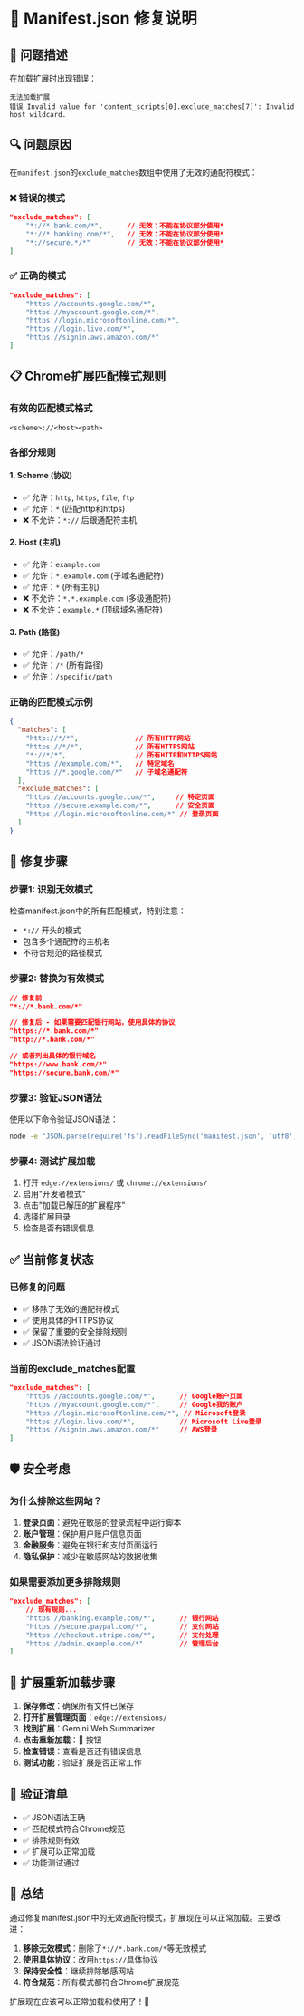 # 🔧 Manifest.json 修复说明

## 🚨 问题描述

在加载扩展时出现错误：
```
无法加载扩展
错误 Invalid value for 'content_scripts[0].exclude_matches[7]': Invalid host wildcard.
```

## 🔍 问题原因

在`manifest.json`的`exclude_matches`数组中使用了无效的通配符模式：

### ❌ 错误的模式
```json
"exclude_matches": [
    "*://*.bank.com/*",      // 无效：不能在协议部分使用*
    "*://*.banking.com/*",   // 无效：不能在协议部分使用*
    "*://secure.*/*"         // 无效：不能在协议部分使用*
]
```

### ✅ 正确的模式
```json
"exclude_matches": [
    "https://accounts.google.com/*",
    "https://myaccount.google.com/*",
    "https://login.microsoftonline.com/*",
    "https://login.live.com/*",
    "https://signin.aws.amazon.com/*"
]
```

## 📋 Chrome扩展匹配模式规则

### 有效的匹配模式格式
```
<scheme>://<host><path>
```

### 各部分规则

#### 1. **Scheme (协议)**
- ✅ 允许：`http`, `https`, `file`, `ftp`
- ✅ 允许：`*` (匹配http和https)
- ❌ 不允许：`*://` 后跟通配符主机

#### 2. **Host (主机)**
- ✅ 允许：`example.com`
- ✅ 允许：`*.example.com` (子域名通配符)
- ✅ 允许：`*` (所有主机)
- ❌ 不允许：`*.*.example.com` (多级通配符)
- ❌ 不允许：`example.*` (顶级域名通配符)

#### 3. **Path (路径)**
- ✅ 允许：`/path/*`
- ✅ 允许：`/*` (所有路径)
- ✅ 允许：`/specific/path`

### 正确的匹配模式示例
```json
{
  "matches": [
    "http://*/*",              // 所有HTTP网站
    "https://*/*",             // 所有HTTPS网站
    "*://*/*",                 // 所有HTTP和HTTPS网站
    "https://example.com/*",   // 特定域名
    "https://*.google.com/*"   // 子域名通配符
  ],
  "exclude_matches": [
    "https://accounts.google.com/*",     // 特定页面
    "https://secure.example.com/*",      // 安全页面
    "https://login.microsoftonline.com/*" // 登录页面
  ]
}
```

## 🔧 修复步骤

### 步骤1: 识别无效模式
检查manifest.json中的所有匹配模式，特别注意：
- `*://` 开头的模式
- 包含多个通配符的主机名
- 不符合规范的路径模式

### 步骤2: 替换为有效模式
```json
// 修复前
"*://*.bank.com/*"

// 修复后 - 如果需要匹配银行网站，使用具体的协议
"https://*.bank.com/*"
"http://*.bank.com/*"

// 或者列出具体的银行域名
"https://www.bank.com/*"
"https://secure.bank.com/*"
```

### 步骤3: 验证JSON语法
使用以下命令验证JSON语法：
```bash
node -e "JSON.parse(require('fs').readFileSync('manifest.json', 'utf8')); console.log('JSON语法正确');"
```

### 步骤4: 测试扩展加载
1. 打开 `edge://extensions/` 或 `chrome://extensions/`
2. 启用"开发者模式"
3. 点击"加载已解压的扩展程序"
4. 选择扩展目录
5. 检查是否有错误信息

## ✅ 当前修复状态

### 已修复的问题
- ✅ 移除了无效的通配符模式
- ✅ 使用具体的HTTPS协议
- ✅ 保留了重要的安全排除规则
- ✅ JSON语法验证通过

### 当前的exclude_matches配置
```json
"exclude_matches": [
    "https://accounts.google.com/*",      // Google账户页面
    "https://myaccount.google.com/*",     // Google我的账户
    "https://login.microsoftonline.com/*", // Microsoft登录
    "https://login.live.com/*",           // Microsoft Live登录
    "https://signin.aws.amazon.com/*"     // AWS登录
]
```

## 🛡️ 安全考虑

### 为什么排除这些网站？
1. **登录页面**：避免在敏感的登录流程中运行脚本
2. **账户管理**：保护用户账户信息页面
3. **金融服务**：避免在银行和支付页面运行
4. **隐私保护**：减少在敏感网站的数据收集

### 如果需要添加更多排除规则
```json
"exclude_matches": [
    // 现有规则...
    "https://banking.example.com/*",      // 银行网站
    "https://secure.paypal.com/*",        // 支付网站
    "https://checkout.stripe.com/*",      // 支付处理
    "https://admin.example.com/*"         // 管理后台
]
```

## 🔄 扩展重新加载步骤

1. **保存修改**：确保所有文件已保存
2. **打开扩展管理页面**：`edge://extensions/`
3. **找到扩展**：Gemini Web Summarizer
4. **点击重新加载**：🔄 按钮
5. **检查错误**：查看是否还有错误信息
6. **测试功能**：验证扩展是否正常工作

## 📝 验证清单

- ✅ JSON语法正确
- ✅ 匹配模式符合Chrome规范
- ✅ 排除规则有效
- ✅ 扩展可以正常加载
- ✅ 功能测试通过

## 🎯 总结

通过修复manifest.json中的无效通配符模式，扩展现在可以正常加载。主要改进：

1. **移除无效模式**：删除了`*://*.bank.com/*`等无效模式
2. **使用具体协议**：改用`https://`具体协议
3. **保持安全性**：继续排除敏感网站
4. **符合规范**：所有模式都符合Chrome扩展规范

扩展现在应该可以正常加载和使用了！🚀
